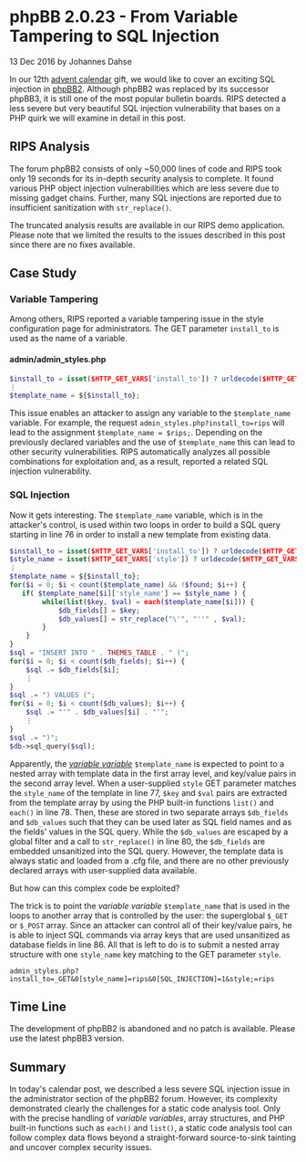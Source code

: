 # phpBB 2.0.23 - From Variable Tampering to SQL Injection

13 Dec 2016 by Johannes Dahse

In our 12th [advent
calendar](00-apav-advent-of-php-application-vulnerabilities.md)
gift, we would like to cover an exciting SQL injection in
[phpBB2](https://sourceforge.net/projects/phpbb/files/). Although phpBB2 was replaced by its successor phpBB3,
it is still one of the most popular bulletin boards. RIPS detected a
less severe but very beautiful SQL injection vulnerability that bases on
a PHP quirk we will examine in detail in this post.

## RIPS Analysis

The forum phpBB2 consists of only \~50,000 lines of code and RIPS took
only 19 seconds for its in-depth security analysis to complete. It found
various PHP object injection vulnerabilities which are less severe due
to missing gadget chains.
Further, many SQL injections are reported due to insufficient
sanitization with `str_replace()`.

The truncated analysis results are available in our RIPS demo
application. Please note that we limited the results to the issues
described in this post since there are no fixes available.

## Case Study

### Variable Tampering

Among others, RIPS reported a variable tampering issue in the style
configuration page for administrators. The GET parameter `install_to` is
used as the name of a variable.

#### admin/admin_styles.php

```php
$install_to = isset($HTTP_GET_VARS['install_to']) ? urldecode($HTTP_GET_VARS['install_to']) : $HTTP_POST_VARS['install_to'];
⋮
$template_name = ${$install_to};
```

This issue enables an attacker to assign any variable to the
`$template_name` variable. For example, the request
`admin_styles.php?install_to=rips` will lead to the assignment
`$template_name = $rips;`. Depending on the previously declared
variables and the use of `$template_name` this can lead to other
security vulnerabilities. RIPS automatically analyzes all possible
combinations for exploitation and, as a result, reported a related SQL
injection vulnerability.

### SQL Injection

Now it gets interesting. The `$template_name` variable, which is in the
attacker's control, is used within two loops in order to build a SQL
query starting in line 76 in order to install a new template from
existing data.

```php
$install_to = isset($HTTP_GET_VARS['install_to']) ? urldecode($HTTP_GET_VARS['install_to']) : $HTTP_POST_VARS['install_to'];
$style_name = isset($HTTP_GET_VARS['style']) ? urldecode($HTTP_GET_VARS['style']) : $HTTP_POST_VARS['style'];
⋮
$template_name = ${$install_to};
for($i = 0; $i < count($template_name) && !$found; $i++) {
   if( $template_name[$i]['style_name'] == $style_name ) {
        while(list($key, $val) = each($template_name[$i])) {
            $db_fields[] = $key;
            $db_values[] = str_replace("\'", "''" , $val);
        }
    }
}
$sql = "INSERT INTO " . THEMES_TABLE . " (";
for($i = 0; $i < count($db_fields); $i++) {
    $sql .= $db_fields[$i];
    ⋮
}
$sql .= ") VALUES (";
for($i = 0; $i < count($db_values); $i++) {
    $sql .= "'" . $db_values[$i] . "'";
    ⋮
}
$sql .= ")";
$db->sql_query($sql);
```

Apparently, the [*variable
variable*](http://php.net/manual/language.variables.variable.php)
`$template_name` is expected to point to a nested array with template
data in the first array level, and key/value pairs in the second array
level. When a user-supplied `style` GET parameter matches the
`style_name` of the template in line 77, `$key` and `$val` pairs are
extracted from the template array by using the PHP built-in functions
`list()` and `each()` in line 78. Then, these are stored in two separate
arrays `$db_fields` and `$db_values` such that they can be used later as
SQL field names and as the fields' values in the SQL query. While the
`$db_values` are escaped by a global filter and a call to
`str_replace()` in line 80, the `$db_fields` are embedded unsanitized
into the SQL query. However, the template data is always static and
loaded from a .cfg file, and there are no other previously declared
arrays with user-supplied data available.

But how can this complex code be exploited?

The trick is to point the *variable variable* `$template_name` that is
used in the loops to another array that is controlled by the user: the
superglobal `$_GET` or `$_POST` array. Since an attacker can control all
of their key/value pairs, he is able to inject SQL commands via array
keys that are used unsanitized as database fields in line 86. All that
is left to do is to submit a nested array structure with one
`style_name` key matching to the GET parameter `style`.

    admin_styles.php?install_to=_GET&0[style_name]=rips&0[SQL_INJECTION]=1&style;=rips

## Time Line

The development of phpBB2 is abandoned and no patch is available. Please
use the latest phpBB3 version.

## Summary

In today's calendar post, we described a less severe SQL injection issue
in the administrator section of the phpBB2 forum. However, its
complexity demonstrated clearly the challenges for a static code
analysis tool. Only with the precise handling of *variable variables*,
array structures, and PHP built-in functions such as `each()` and
`list()`, a static code analysis tool can follow complex data flows
beyond a straight-forward source-to-sink tainting and uncover complex
security issues.
